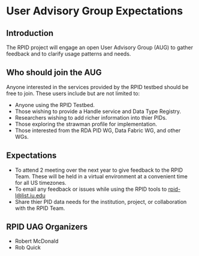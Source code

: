 # User Advisory Group Expectations

## Introduction

The RPID project will engage an open User Advisory Group (AUG) to gather feedback and to clarify usage patterns and needs. 

## Who should join the AUG

Anyone interested in the services provided by the RPID testbed should be free to join. These users include but are not limited to:
   * Anyone using the RPID Testbed. 
   * Those wishing to provide a Handle service and Data Type Registry. 
   * Researchers wishing to add richer information into thier PIDs. 
   * Those exploring the strawman profile for implementation.
   * Those interested from the RDA PID WG, Data Fabric WG, and other WGs.
   
## Expectations
   * To attend 2 meeting over the next year to give feedback to the RPID Team. These will be held in a virtual environment at a convenient time for all US timezones.
   * To email any feedback or issues while using the RPID tools to rpid-l@list.iu.edu
   * Share thier PID data needs for the institution, project, or collaboration with the RPID Team. 
   
## RPID UAG Organizers
   * Robert McDonald
   * Rob Quick
